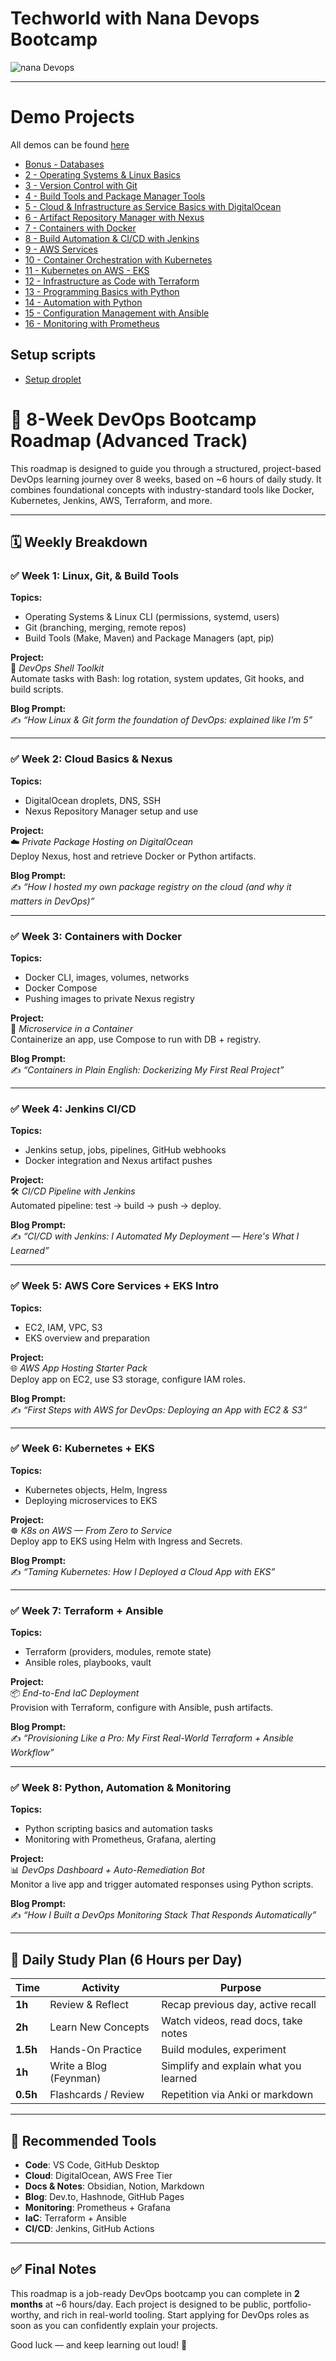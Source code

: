 # Techworld with Nana Devops Bootcamp

![nana Devops](assets/images/nana_bootcamp.png)

------------------------------------------------------------------
# Demo Projects

All demos can be found [here](demo-projects)
- [Bonus - Databases](notes/databases.md)
- [2 - Operating Systems & Linux Basics](notes/2-OS-linux-basics.md)
- [3 - Version Control with Git](notes/3-VC-with-git.md)
- [4 - Build Tools and Package Manager Tools](notes/4-build-package-manager.md)
- [5 - Cloud & Infrastructure as Service Basics with DigitalOcean](notes/5-cloud-inf-basics-Digi-ocean.md)
- [6 - Artifact Repository Manager with Nexus](notes/6-nexus.md)
- [7 - Containers with Docker](notes/7-docker.md)
- [8 - Build Automation & CI/CD with Jenkins](notes/8-jenkins.md)
- [9 - AWS Services](notes/9-aws.md)
- [10 - Container Orchestration with Kubernetes](notes/10-K8.md)
- [11 - Kubernetes on AWS - EKS](notes/11-k8-aws.md)
- [12 - Infrastructure as Code with Terraform](notes/12-terraform.md)
- [13 - Programming Basics with Python](notes/13-python-basics.md)
- [14 - Automation with Python](notes/14-python-automation.md)
- [15 - Configuration Management with Ansible](notes/15-ansible.md)
- [16 - Monitoring with Prometheus](notes/16-Prometheus.md)

## Setup scripts

- [Setup droplet](digital-ocean/setup-droplet.sh)

# 📘 8-Week DevOps Bootcamp Roadmap (Advanced Track)

This roadmap is designed to guide you through a structured, project-based DevOps learning journey over 8 weeks, based on ~6 hours of daily study. It combines foundational concepts with industry-standard tools like Docker, Kubernetes, Jenkins, AWS, Terraform, and more.

---

## 🗓️ Weekly Breakdown

### ✅ Week 1: Linux, Git, & Build Tools

**Topics:**
- Operating Systems & Linux CLI (permissions, systemd, users)
- Git (branching, merging, remote repos)
- Build Tools (Make, Maven) and Package Managers (apt, pip)

**Project:**  
🔧 *DevOps Shell Toolkit*  
Automate tasks with Bash: log rotation, system updates, Git hooks, and build scripts.

**Blog Prompt:**  
✍️ _“How Linux & Git form the foundation of DevOps: explained like I’m 5”_

---

### ✅ Week 2: Cloud Basics & Nexus

**Topics:**
- DigitalOcean droplets, DNS, SSH
- Nexus Repository Manager setup and use

**Project:**  
☁️ *Private Package Hosting on DigitalOcean*  
Deploy Nexus, host and retrieve Docker or Python artifacts.

**Blog Prompt:**  
✍️ _“How I hosted my own package registry on the cloud (and why it matters in DevOps)”_

---

### ✅ Week 3: Containers with Docker

**Topics:**
- Docker CLI, images, volumes, networks
- Docker Compose
- Pushing images to private Nexus registry

**Project:**  
🐳 *Microservice in a Container*  
Containerize an app, use Compose to run with DB + registry.

**Blog Prompt:**  
✍️ _“Containers in Plain English: Dockerizing My First Real Project”_

---

### ✅ Week 4: Jenkins CI/CD

**Topics:**
- Jenkins setup, jobs, pipelines, GitHub webhooks
- Docker integration and Nexus artifact pushes

**Project:**  
🛠 *CI/CD Pipeline with Jenkins*  
Automated pipeline: test → build → push → deploy.

**Blog Prompt:**  
✍️ _“CI/CD with Jenkins: I Automated My Deployment — Here's What I Learned”_

---

### ✅ Week 5: AWS Core Services + EKS Intro

**Topics:**
- EC2, IAM, VPC, S3
- EKS overview and preparation

**Project:**  
🌐 *AWS App Hosting Starter Pack*  
Deploy app on EC2, use S3 storage, configure IAM roles.

**Blog Prompt:**  
✍️ _“First Steps with AWS for DevOps: Deploying an App with EC2 & S3”_

---

### ✅ Week 6: Kubernetes + EKS

**Topics:**
- Kubernetes objects, Helm, Ingress
- Deploying microservices to EKS

**Project:**  
☸️ *K8s on AWS — From Zero to Service*  
Deploy app to EKS using Helm with Ingress and Secrets.

**Blog Prompt:**  
✍️ _“Taming Kubernetes: How I Deployed a Cloud App with EKS”_

---

### ✅ Week 7: Terraform + Ansible

**Topics:**
- Terraform (providers, modules, remote state)
- Ansible roles, playbooks, vault

**Project:**  
📦 *End-to-End IaC Deployment*  
Provision with Terraform, configure with Ansible, push artifacts.

**Blog Prompt:**  
✍️ _“Provisioning Like a Pro: My First Real-World Terraform + Ansible Workflow”_

---

### ✅ Week 8: Python, Automation & Monitoring

**Topics:**
- Python scripting basics and automation tasks
- Monitoring with Prometheus, Grafana, alerting

**Project:**  
📊 *DevOps Dashboard + Auto-Remediation Bot*  
Monitor a live app and trigger automated responses using Python scripts.

**Blog Prompt:**  
✍️ _“How I Built a DevOps Monitoring Stack That Responds Automatically”_

---

## 🧠 Daily Study Plan (6 Hours per Day)

| Time | Activity | Purpose |
|------|----------|---------|
| **1h** | Review & Reflect | Recap previous day, active recall |
| **2h** | Learn New Concepts | Watch videos, read docs, take notes |
| **1.5h** | Hands-On Practice | Build modules, experiment |
| **1h** | Write a Blog (Feynman) | Simplify and explain what you learned |
| **0.5h** | Flashcards / Review | Repetition via Anki or markdown |

---

## 📂 Recommended Tools

- **Code**: VS Code, GitHub Desktop
- **Cloud**: DigitalOcean, AWS Free Tier
- **Docs & Notes**: Obsidian, Notion, Markdown
- **Blog**: Dev.to, Hashnode, GitHub Pages
- **Monitoring**: Prometheus + Grafana
- **IaC**: Terraform + Ansible
- **CI/CD**: Jenkins, GitHub Actions

---

## ✅ Final Notes

This roadmap is a job-ready DevOps bootcamp you can complete in **2 months** at ~6 hours/day. Each project is designed to be public, portfolio-worthy, and rich in real-world tooling. Start applying for DevOps roles as soon as you can confidently explain your projects.

Good luck — and keep learning out loud! 🚀